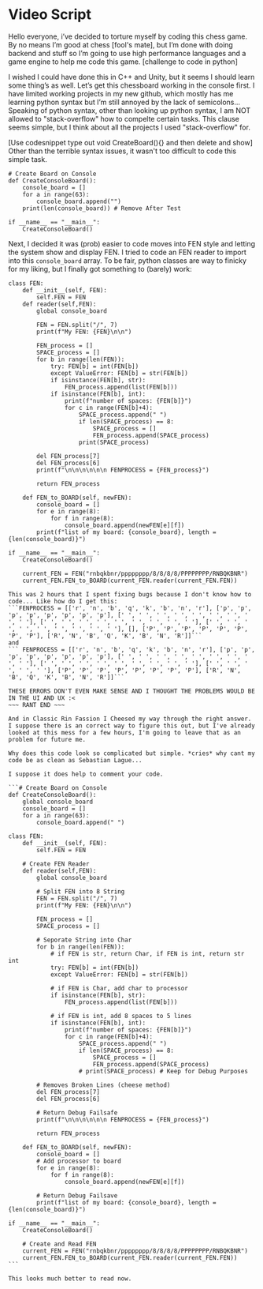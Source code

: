 # Video Script
Hello everyone, i’ve decided to torture myself by coding this chess game. By no means I’m good at chess [fool's mate], but I’m done with doing backend and stuff so I’m going to use high performance languages and a game engine to help me code this game. [challenge to code in python]

I wished I could have done this in C++ and Unity, but it seems I should learn some thing’s as well. Let’s get this chessboard working in the console first. I have limited working projects in my new github, which mostly has me learning python syntax but I’m still annoyed by the lack of semicolons… Speaking of python syntax, other than looking up python syntax, I am NOT allowed to "stack-overflow" how to compelte certain tasks. This clause seems simple, but I think about all the projects I used "stack-overflow" for.

[Use codesnippet type out void CreateBoard(){} and then delete and show] Other than the terrible syntax issues, it wasn't too difficult to code this simple task.
```
# Create Board on Console
def CreateConsoleBoard():
    console_board = []
    for a in range(63):
        console_board.append("")
    print(len(console_board)) # Remove After Test

if __name__ == "__main__":
    CreateConsoleBoard()
```

Next, I decided it was (prob) easier to code moves into FEN style and letting the system show and display FEN. I tried to code an FEN reader to import into this ```console_board``` array. To be fair, python classes are way to finicky for my liking, but I finally got something to (barely) work:
```
class FEN:
    def __init__(self, FEN):
        self.FEN = FEN
    def reader(self,FEN):
        global console_board
        
        FEN = FEN.split("/", 7)
        print(f"My FEN: {FEN}\n\n")
        
        FEN_process = []
        SPACE_process = []
        for b in range(len(FEN)):
            try: FEN[b] = int(FEN[b])
            except ValueError: FEN[b] = str(FEN[b])
            if isinstance(FEN[b], str):
                FEN_process.append(list(FEN[b]))
            if isinstance(FEN[b], int):
                print(f"number of spaces: {FEN[b]}")
                for c in range(FEN[b]+4):
                    SPACE_process.append(" ")
                    if len(SPACE_process) == 8:
                        SPACE_process = []
                        FEN_process.append(SPACE_process)
                    print(SPACE_process)
        
        del FEN_process[7]
        del FEN_process[6]
        print(f"\n\n\n\n\n\n FENPROCESS = {FEN_process}")
        
        return FEN_process
        
    def FEN_to_BOARD(self, newFEN):
        console_board = []
        for e in range(8):
            for f in range(8):
                console_board.append(newFEN[e][f])
        print(f"list of my board: {console_board}, length = {len(console_board)}")

if __name__ == "__main__":
    CreateConsoleBoard()
    
    current_FEN = FEN("rnbqkbnr/pppppppp/8/8/8/8/PPPPPPPP/RNBQKBNR")
    current_FEN.FEN_to_BOARD(current_FEN.reader(current_FEN.FEN))
```
~~~ RANT START ~~~
This was 2 hours that I spent fixing bugs because I don't know how to code... Like how do I get this: 
```FENPROCESS = [['r', 'n', 'b', 'q', 'k', 'b', 'n', 'r'], ['p', 'p', 'p', 'p', 'p', 'p', 'p', 'p'], [' ', ' ', ' ', ' ', ' ', ' ', ' ', ' ', ' '], [' ', ' ', ' ', ' ', ' ', ' ', ' ', ' ', ' '], [' ', ' ', ' ', ' ', ' ', ' ', ' ', ' ', ' '], [], ['P', 'P', 'P', 'P', 'P', 'P', 'P', 'P'], ['R', 'N', 'B', 'Q', 'K', 'B', 'N', 'R']]```
and
``` FENPROCESS = [['r', 'n', 'b', 'q', 'k', 'b', 'n', 'r'], ['p', 'p', 'p', 'p', 'p', 'p', 'p', 'p'], [' ', ' ', ' ', ' ', ' ', ' ', ' ', ' ', ' '], [' ', ' ', ' ', ' ', ' ', ' ', ' ', ' ', ' '], [' ', ' ', ' ', ' ', ' '], ['P', 'P', 'P', 'P', 'P', 'P', 'P', 'P'], ['R', 'N', 'B', 'Q', 'K', 'B', 'N', 'R']]```

THESE ERRORS DON'T EVEN MAKE SENSE AND I THOUGHT THE PROBLEMS WOULD BE IN THE UI AND UX :<
~~~ RANT END ~~~

And in Classic Rin Fassion I Cheesed my way through the right answer. I suppose there is an correct way to figure this out, but I've already looked at this mess for a few hours, I'm going to leave that as an problem for future me.

Why does this code look so complicated but simple. *cries* why cant my code be as clean as Sebastian Lague...

I suppose it does help to comment your code.

```# Create Board on Console
def CreateConsoleBoard():
    global console_board
    console_board = []
    for a in range(63):
        console_board.append(" ")

class FEN:
    def __init__(self, FEN):
        self.FEN = FEN
    
    # Create FEN Reader
    def reader(self,FEN):
        global console_board
        
        # Split FEN into 8 String
        FEN = FEN.split("/", 7)
        print(f"My FEN: {FEN}\n\n")
        
        FEN_process = []
        SPACE_process = []

        # Seporate String into Char
        for b in range(len(FEN)):
            # if FEN is str, return Char, if FEN is int, return str int
            try: FEN[b] = int(FEN[b])
            except ValueError: FEN[b] = str(FEN[b])

            # if FEN is Char, add char to processor
            if isinstance(FEN[b], str):
                FEN_process.append(list(FEN[b]))
            
            # if FEN is int, add 8 spaces to 5 lines
            if isinstance(FEN[b], int):
                print(f"number of spaces: {FEN[b]}")
                for c in range(FEN[b]+4):
                    SPACE_process.append(" ")
                    if len(SPACE_process) == 8:
                        SPACE_process = []
                        FEN_process.append(SPACE_process)
                    # print(SPACE_process) # Keep for Debug Purposes
        
        # Removes Broken Lines (cheese method)
        del FEN_process[7]
        del FEN_process[6]

        # Return Debug Failsafe
        print(f"\n\n\n\n\n\n FENPROCESS = {FEN_process}")
        
        return FEN_process
        
    def FEN_to_BOARD(self, newFEN):
        console_board = []
        # Add processor to board
        for e in range(8):
            for f in range(8):
                console_board.append(newFEN[e][f])

        # Return Debug Failsave
        print(f"list of my board: {console_board}, length = {len(console_board)}")

if __name__ == "__main__":
    CreateConsoleBoard()
    
    # Create and Read FEN
    current_FEN = FEN("rnbqkbnr/pppppppp/8/8/8/8/PPPPPPPP/RNBQKBNR")
    current_FEN.FEN_to_BOARD(current_FEN.reader(current_FEN.FEN))
```

This looks much better to read now.
